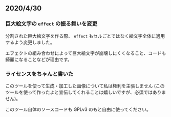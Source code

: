 ## 2020/4/30
### 巨大絵文字の `effect` の振る舞いを変更

分割された巨大絵文字を作る際、 `effect` もセルごとではなく絵文字全体に適用するよう変更しました。

エフェクトの組み合わせによって巨大絵文字が崩壊しにくくなること、コードも綺麗になることなどが理由です。

### ライセンスをちゃんと書いた

このツールを使って生成・加工した画像について私は権利を主張しません (このツールを使って作ったよと宣伝してくれることは嬉しいですが、必須ではありません)。

このツール自体のソースコードも GPLv3 のもと自由に使ってください。
